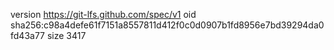 version https://git-lfs.github.com/spec/v1
oid sha256:c98a4defe61f7151a8557811d412f0c0d0907b1fd8956e7bd39294da0fd43a77
size 3417
